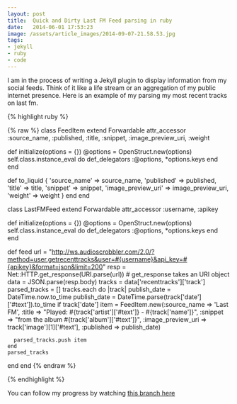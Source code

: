 ```yaml
---
layout: post
title:  Quick and Dirty Last FM Feed parsing in ruby
date:   2014-06-01 17:53:23
image: /assets/article_images/2014-09-07-21.58.53.jpg
tags:
- jekyll
- ruby
- code
---
```

I am in the process of writing a Jekyll plugin to display information from my social feeds.
Think of it like a life stream or an aggregation of my public internet presence.
Here is an example of my parsing my most recent tracks on last fm.

{% highlight ruby %}

{% raw %}
class FeedItem
  extend Forwardable
  attr_accessor :source_name, :published, :title, :snippet, :image_preview_uri, :weight

  def initialize(options = {})
    @options = OpenStruct.new(options)
    self.class.instance_eval do
      def_delegators :@options, *options.keys
    end
  end

  def to_liquid
    {
      'source_name'    =>    source_name,
      'published' =>          published,
      'title'       =>     title,
      'snippet'     =>       snippet,
      'image_preview_uri' => image_preview_uri,
      'weight'       =>     weight
    }
  end
end

class LastFMFeed
  extend Forwardable
  attr_accessor :username, :apikey

  def initialize(options = {})
    @options = OpenStruct.new(options)
    self.class.instance_eval do
      def_delegators :@options, *options.keys
    end
  end

  def feed
    url = "http://ws.audioscrobbler.com/2.0/?method=user.getrecenttracks&user=#{username}&api_key=#{apikey}&format=json&limit=200"
    resp = Net::HTTP.get_response(URI.parse(url)) # get_response takes an URI object
    data = JSON.parse(resp.body)
    tracks = data['recenttracks']['track']
    parsed_tracks = []
    tracks.each do |track|
      publish_date = DateTime.now.to_time
      publish_date = DateTime.parse(track['date']['#text']).to_time if track['date']
      item = FeedItem.new(:source_name        => 'Last FM',
                          :title              => "Played: #{track['artist']['#text']} - #{track['name']}",
                          :snippet            =>  "from the album #{track['album']['#text']}",
                          :image_preview_uri  => track['image'][1]['#text'],
                          :published          => publish_date)

      parsed_tracks.push item
    end
    parsed_tracks
  end
end
{% endraw %}

{% endhighlight %}

You can follow my progress by watching [this branch here](https://github.com/usbsnowcrash/usbsnowcrash.github.io/tree/superfeed_plugin)
